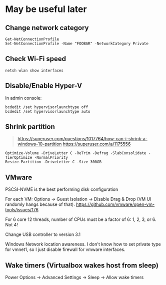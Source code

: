 
# May be useful later

## Change network category

```
Get-NetConnectionProfile
Set-NetConnectionProfile -Name "FOOBAR" -NetworkCategory Private
```

## Check Wi-Fi speed

```
netsh wlan show interfaces
```

## Disable/Enable Hyper-V

In admin console:

```
bcdedit /set hypervisorlaunchtype off
bcdedit /set hypervisorlaunchtype auto
```

## Shrink partition

> https://superuser.com/questions/1017764/how-can-i-shrink-a-windows-10-partition
> https://superuser.com/a/1175556

```
Optimize-Volume -DriveLetter C -ReTrim -Defrag -SlabConsolidate -TierOptimize -NormalPriority
Resize-Partition -DriveLetter C -Size 300GB
```

## VMware

PSCSI-NVME is the best performing disk configuration

For each VM: Options -> Guest Isolation -> Disable Drag & Drop (VM UI randomly hangs because of that).
https://github.com/vmware/open-vm-tools/issues/176

For 6 core 12 threads, number of CPUs must be a factor of 6: 1, 2, 3, or 6. Not 4!

Change USB controller to version 3.1

Windows Network location awareness. I don't know how to set private type for vmnet1, so I just disable firewall for vmware interfaces.

## Wake timers (Virtualbox wakes host from sleep)

Power Options -> Advanced Settings -> Sleep -> Allow wake timers
